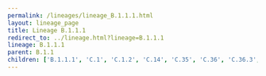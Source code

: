 ```yaml
---
permalink: /lineages/lineage_B.1.1.1.html
layout: lineage_page
title: Lineage B.1.1.1
redirect_to: ../lineage.html?lineage=B.1.1.1
lineage: B.1.1.1
parent: B.1.1
children: ['B.1.1.1', 'C.1', 'C.1.2', 'C.14', 'C.35', 'C.36', 'C.36.3', 'C.37', 'C.37.1']
---
```

